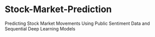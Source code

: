 # Stock-Market-Prediction
Predicting Stock Market Movements Using Public Sentiment Data and Sequential Deep Learning Models
